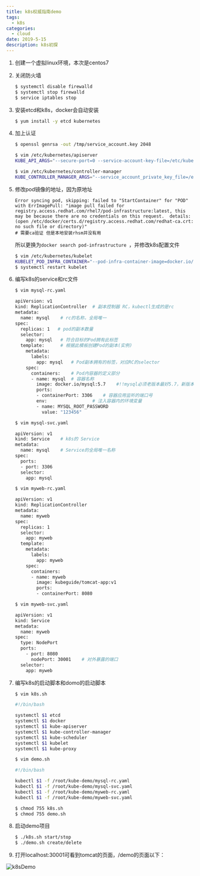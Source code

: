 ```yaml
---
title: k8s权威指南demo
tags:
  - k8s
categories:
  - cloud
date: 2019-5-15
description: k8s初探
---
```


1. 创建一个虚拟linux环境，本次是centos7

2. 关闭防火墙

   ```bash
   $ systemctl disable firewalld
   $ systemctl stop firewalld
   $ service iptables stop
   ```

3. 安装etcd和k8s，docker会自动安装

   ```bash
   $ yum install -y etcd kubernetes
   ```

4. 加上认证

   ```bash
   $ openssl genrsa -out /tmp/service_account.key 2048

   $ vim /etc/kubernetes/apiserver
   KUBE_API_ARGS="--secure-port=0 --service-account-key-file=/etc/kubernetes/service_account.key"

   $ vim /etc/kubernetes/controller-manager
   KUBE_CONTROLLER_MANAGER_ARGS="--service_account_private_key_file=/etc/kubernetes/service_account.key"
   ```

5. 修改pod镜像的地址，因为原地址

   ```
   Error syncing pod, skipping: failed to "StartContainer" for "POD" with ErrImagePull: "image pull failed for registry.access.redhat.com/rhel7/pod-infrastructure:latest, this may be because there are no credentials on this request.  details: (open /etc/docker/certs.d/registry.access.redhat.com/redhat-ca.crt: no such file or directory)"
   # 需要ca验证 但是本地安装rhsm并没有用
   ```

   所以更换为`docker search pod-infrastructure `，并修改k8s配置文件

   ```bash
   $ vim /etc/kubernetes/kubelet
   KUBELET_POD_INFRA_CONTAINER="--pod-infra-container-image=docker.io/tianyebj/pod-infrastructure:latest"
   $ systemctl restart kubelet
   ```

6. 编写k8s的service和rc文件

   ```bash
   $ vim mysql-rc.yaml

   apiVersion: v1
   kind: ReplicationController  # 副本控制器 RC，kubectl生成的是rc
   metadata:
     name: mysql	# rc的名称，全局唯一
   spec:
     replicas: 1   # pod的副本数量
     selector:
       app: mysql	# 符合目标的Pod拥有此标签
     template:		# 根据此模板创建Pod的副本(实例)
       metadata:
         labels:
           app: mysql	# Pod副本拥有的标签，对应RC的selector
       spec:
         containers:	# Pod内容器的定义部分
         - name: mysql	# 容器名称
           image: docker.io/mysql:5.7    #!!mysql必须老版本最好5.7，新版本问题很大需要额外的环境配置
           ports:
           - containerPort: 3306	# 容器应用监听的端口号
           env:					# 注入容器内的环境变量
           - name: MYSQL_ROOT_PASSWORD
             value: "123456"

   $ vim mysql-svc.yaml

   apiVersion: v1
   kind: Service	# k8s的 Service
   metadata:
     name: mysql	# Service的全局唯一名称
   spec:
     ports:
     - port: 3306
     selector:
       app: mysql

   $ vim myweb-rc.yaml

   apiVersion: v1
   kind: ReplicationController
   metadata:
     name: myweb
   spec:
     replicas: 1
     selector:
       app: myweb
     template:
       metadata:
         labels:
           app: myweb
       spec:
         containers:
         - name: myweb
           image: kubeguide/tomcat-app:v1
           ports:
           - containerPort: 8080

   $ vim myweb-svc.yaml

   apiVersion: v1
   kind: Service
   metadata:
     name: myweb
   spec:
     type: NodePort
     ports:
       - port: 8080
         nodePort: 30001	# 对外暴露的端口
     selector:
       app: myweb
   ```

7. 编写k8s的启动脚本和domo的启动脚本

   ```bash
   $ vim k8s.sh

   #!/bin/bash

   systemctl $1 etcd
   systemctl $1 docker
   systemctl $1 kube-apiserver
   systemctl $1 kube-controller-manager
   systemctl $1 kube-scheduler
   systemctl $1 kubelet
   systemctl $1 kube-proxy

   $ vim demo.sh

   #!/bin/bash

   kubectl $1 -f /root/kube-demo/mysql-rc.yaml
   kubectl $1 -f /root/kube-demo/mysql-svc.yaml
   kubectl $1 -f /root/kube-demo/myweb-rc.yaml
   kubectl $1 -f /root/kube-demo/myweb-svc.yaml

   $ chmod 755 k8s.sh
   $ chmod 755 demo.sh
   ```

8. 启动demo项目

   ```bash
   $ ./k8s.sh start/stop
   $ ./demo.sh create/delete
   ```

9. 打开localhost:30001可看到tomcat的页面，/demo的页面以下：

![k8sDemo](https://vissssa-imgs-1252712312.cos.ap-shanghai.myqcloud.com/pics/k8sDemo%E5%AE%8C%E6%88%90%E9%A1%B5%E9%9D%A2.png)
